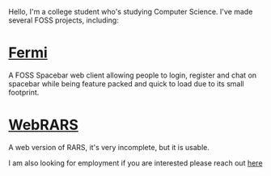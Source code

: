 Hello, I'm a college student who's studying Computer Science. I've made several FOSS projects, including:
# [Fermi](https://fermi.chat/)
A FOSS Spacebar web client allowing people to login, register and chat on spacebar while being feature packed and quick to load due to its small footprint.
# [WebRARS](https://github.com/MathMan05/WebRARS)
A web version of RARS, it's very incomplete, but it is usable.

I am also looking for employment if you are interested please reach out [here](mailto:mathium@fermi.chat)

